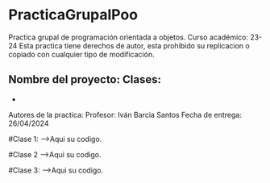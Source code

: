 # PracticaGrupalPoo
Practica grupal de programación orientada a objetos. Curso académico: 23-24
Esta practica tiene derechos de autor, esta prohibido su replicacion o copiado con cualquier tipo de modificación. 


Nombre del proyecto: 
Clases: 
  -
  -

Autores de la practica: 
Profesor: Iván Barcia Santos
Fecha de entrega: 26/04/2024


#Clase 1:
 -->Aqui su codigo.

 #Clase 2
 -->Aqui su codigo.

 #Clase 3:
 -->Aqui su codigo.
